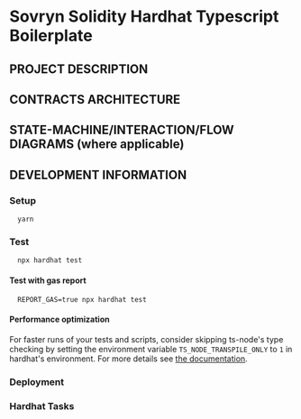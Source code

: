 # Sovryn Solidity Hardhat Typescript Boilerplate

## PROJECT DESCRIPTION

## CONTRACTS ARCHITECTURE

## STATE-MACHINE/INTERACTION/FLOW DIAGRAMS (where applicable)

## DEVELOPMENT INFORMATION

### **Setup**
<!-- How to setup and initialize the project's data from the repo using npm -->

```shell
  yarn
```

### **Test**
<!-- How to run all the tests, e.g. local, testnet, forked mainnet; as well as solidity contracts coverage reportn - use package.json scripts and hardhat tasks for that -->

```shell
  npx hardhat test
```

#### __**Test with gas report**__

```shell
  REPORT_GAS=true npx hardhat test
```

#### __**Performance optimization**__

For faster runs of your tests and scripts, consider skipping ts-node's type checking by setting the environment variable `TS_NODE_TRANSPILE_ONLY` to `1` in hardhat's environment. For more details see [the documentation](https://hardhat.org/guides/typescript.html#performance-optimizations).

### **Deployment**
<!-- How to deploy and initialize the project's contracts (use hardhat_deploy plugin) and offchain data as needed (.env secrets etc.) -->

### **Hardhat Tasks**
<!-- How to setup and initialize the project's data - use hardhat_deploy plugin -->
